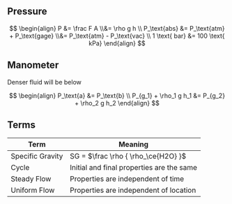 ## Pressure

$$
\begin{align}
P
&= \frac F A \\&= \rho g h \\
P_\text{abs} 
&= P_\text{atm} + P_\text{gage} \\&= P_\text{atm} - P_\text{vac} \\
1 \text{ bar} &= 100 \text{ kPa}
\end{align}
$$

## Manometer

Denser fluid will be below

$$
\begin{align}
P_\text{a} &= P_\text{b} \\
P_{g_1} + \rho_1 g h_1
&= P_{g_2} + \rho_2 g h_2
\end{align}
$$

## Terms

| Term             | Meaning                                   |
| ---------------- | ----------------------------------------- |
| Specific Gravity | SG = $\frac \rho { \rho_\ce{H2O} }$       |
| Cycle            | Initial and final properties are the same |
| Steady Flow      | Properties are independent of time        |
| Uniform Flow     | Properties are independent of location    |


